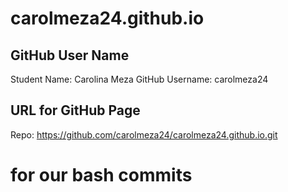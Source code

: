 # carolmeza24.github.io

## GitHub User Name 

Student Name: Carolina Meza 
GitHub Username: carolmeza24

## URL for GitHub Page  

Repo: https://github.com/carolmeza24/carolmeza24.github.io.git

# for our bash commits